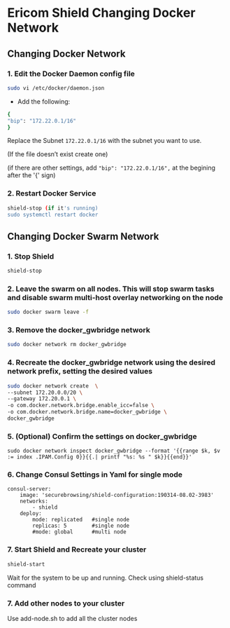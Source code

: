 # Ericom Shield Changing Docker Network

## Changing Docker Network

### 1. Edit the Docker Daemon config file

```bash
sudo vi /etc/docker/daemon.json
```

- Add the following:

```bash
{
"bip": "172.22.0.1/16"
}
```

Replace the Subnet `172.22.0.1/16` with the subnet you want to use.

(If the file doesn’t exist create one)

(if there are other settings, add `"bip": "172.22.0.1/16",` at the begining after the '{' sign)

### 2. Restart Docker Service

```bash
shield-stop (if it's running)
sudo systemctl restart docker
```

## Changing Docker Swarm Network

### 1. Stop Shield

```bash
shield-stop
```

### 2. Leave the swarm on all nodes. This will stop swarm tasks and disable swarm multi-host overlay networking on the node

```bash
sudo docker swarm leave -f
```

### 3. Remove the docker_gwbridge network

```bash
sudo docker network rm docker_gwbridge
```

### 4. Recreate the docker_gwbridge network using the desired network prefix, setting the desired values

```bash
sudo docker network create  \
--subnet 172.20.0.0/20 \
--gateway 172.20.0.1 \
-o com.docker.network.bridge.enable_icc=false \
-o com.docker.network.bridge.name=docker_gwbridge \
docker_gwbridge
```

### 5. (Optional) Confirm the settings on docker_gwbridge

`sudo docker network inspect docker_gwbridge --format '{{range $k, $v := index .IPAM.Config 0}}{{.| printf "%s: %s " $k}}{{end}}'`

### 6. Change Consul Settings in Yaml for single mode

    consul-server:
        image: 'securebrowsing/shield-configuration:190314-08.02-3983'
        networks:
            - shield
        deploy:
            mode: replicated   #single node
            replicas: 5        #single node
            #mode: global      #multi node

### 7. Start Shield and Recreate your cluster

```bash
shield-start
```

Wait for the system to be up and running.
Check using shield-status command

### 7. Add other nodes to your cluster

Use add-node.sh to add all the cluster nodes
